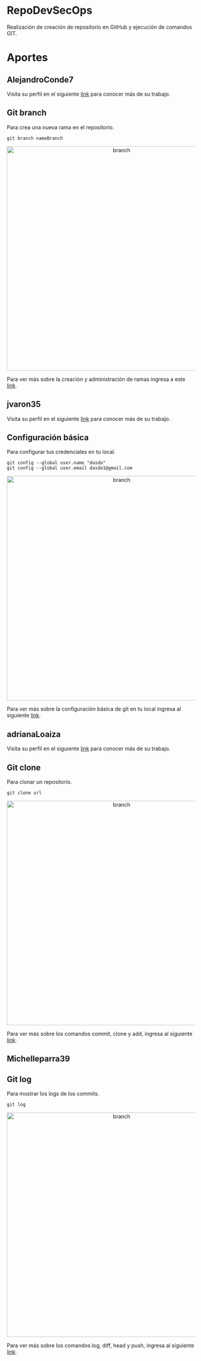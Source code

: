 # RepoDevSecOps

Realización de creación de repositorio en GitHub y ejecución de comandos GIT.

# Aportes

## AlejandroConde7

Visita su perfil en el siguiente [link](https://github.com/AlejandroConde7) para conocer más de su trabajo.

## Git branch

Para crea una nueva rama en el repositorio.

```
git branch nameBranch
```

<p align="center"><img src="https://luissoto.website/wp-content/uploads/2021/04/git-branch.jpg" alt="branch" width="600"/></p>

Para ver más sobre la creación y administración de ramas ingresa a este [link](https://github.com/adrianaLoaiza/RepoDevSecOps/blob/main/Diego.txt).

## jvaron35

Visita su perfil en el siguiente [link](https://github.com/jvaron35) para conocer más de su trabajo.

## Configuración básica

Para configurar tus credenciales en tu local.

```
git config --global user.name "dasdo"
git config --global user.email dasdo1@gmail.com
```

<p align="center"><img src="https://media.geeksforgeeks.org/wp-content/uploads/20220123201842/emailname.jpg" alt="branch" width="600"/></p>

Para ver más sobre la configuración básica de git en tu local ingresa al siguiente [link](https://github.com/adrianaLoaiza/RepoDevSecOps/blob/main/JAVIER.txt).

## adrianaLoaiza

Visita su perfil en el siguiente [link](https://github.com/adrianaLoaiza) para conocer más de su trabajo.

## Git clone

Para clonar un repositorio.

```
git clone url
```

<p align="center"><img src="https://static.javatpoint.com/tutorial/git/images/git-clone-3.png" alt="branch" width="600"/></p>

Para ver más sobre los comandos commit, clone y add, ingresa al siguiente [link](https://github.com/adrianaLoaiza/RepoDevSecOps/blob/main/Camila.txt).

## Michelleparra39


## Git log

Para mostrar los logs de los commits.

```
git log
```

<p align="center"><img src="https://desarrolloweb.com/archivoimg/general/4092.png" alt="branch" width="600"/></p>

Para ver más sobre los comandos log, diff, head y push, ingresa al siguiente [link](https://github.com/adrianaLoaiza/RepoDevSecOps/blob/main/Michell.txt).
